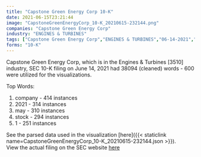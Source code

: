 ```yaml
---
title: "Capstone Green Energy Corp 10-K"
date: 2021-06-15T23:21:44
image: "CapstoneGreenEnergyCorp_10-K_20210615-232144.png"
companies: "Capstone Green Energy Corp"
industry: "ENGINES & TURBINES"
tags: ["Capstone Green Energy Corp","ENGINES & TURBINES","06-14-2021","10-K"]
forms: "10-K"
---
```

Capstone Green Energy Corp, which is in the Engines & Turbines [3510] industry, SEC 10-K filing on June 14, 2021 had 38094 (cleaned) words - 600 were utilized for the visualizations.

Top Words:
1. company - 414 instances
2. 2021 - 314 instances
3. may - 310 instances
4. stock - 294 instances
5. 1 - 251 instances


See the parsed data used in the visualization [here]({{< staticlink name=CapstoneGreenEnergyCorp_10-K_20210615-232144.json >}}).  
View the actual filing on the SEC website [here](https://www.sec.gov/Archives/edgar/data/1009759/0001558370-21-008246.txt)
